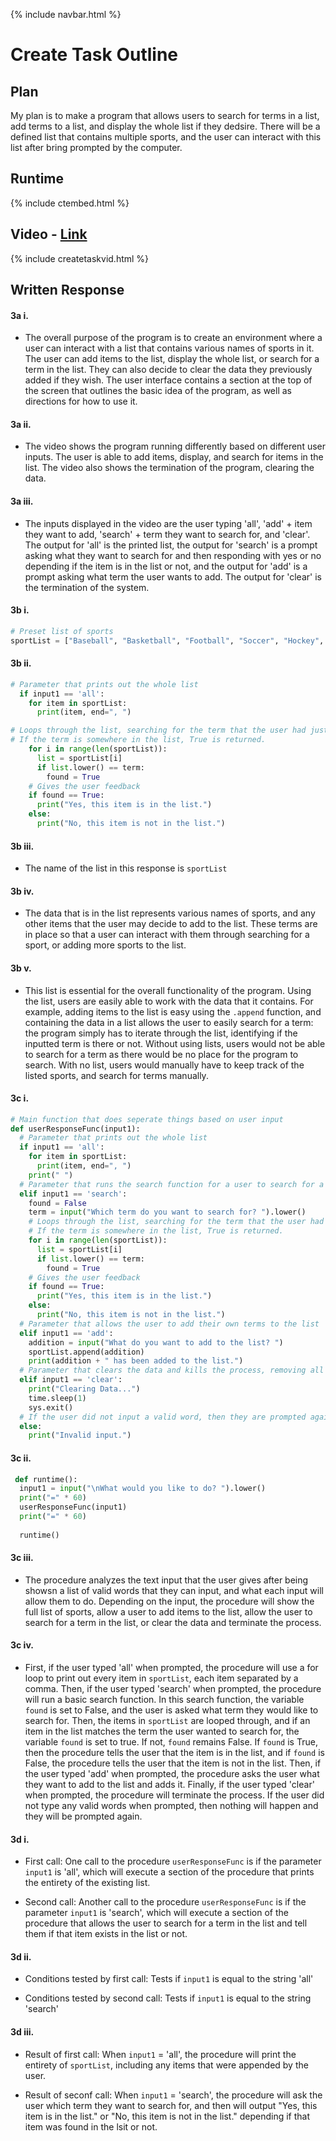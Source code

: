{% include navbar.html %} 

# Create Task Outline

## Plan

My plan is to make a program that allows users to search for terms in a list, add terms to a list, and display the whole list if they dedsire. There will be a defined list that contains multiple sports, and the user can interact with this list after bring prompted by the computer. 

## Runtime

{% include ctembed.html %}

## Video - [Link](https://www.youtube.com/watch?v=dhhnhoF1I18)

{% include createtaskvid.html %}

## Written Response

#### 3a i.

- The overall purpose of the program is to create an environment where a user can interact with a list that contains various names of sports in it. The user can add items to the list, display the whole list, or search for a term in the list. They can also decide to clear the data they previously added if they wish. The user interface contains a section at the top of the screen that outlines the basic idea of the program, as well as directions for how to use it.

#### 3a ii.

- The video shows the program running differently based on different user inputs. The user is able to add items, display, and search for items in the list. The video also shows the termination of the program, clearing the data. 

#### 3a iii. 

- The inputs displayed in the video are the user typing 'all', 'add' + item they want to add, 'search' + term they want to search for, and 'clear'. The output for 'all' is the printed list, the output for 'search' is a prompt asking what they want to search for and then responding with yes or no depending if the item is in the list or not, and the output for 'add' is a prompt asking what term the user wants to add. The output for 'clear' is the termination of the system.

#### 3b i.

``` python
# Preset list of sports
sportList = ["Baseball", "Basketball", "Football", "Soccer", "Hockey", "Tennis"]
```

#### 3b ii.

``` python
# Parameter that prints out the whole list
  if input1 == 'all':
    for item in sportList:
      print(item, end=", ")
```

``` python      
# Loops through the list, searching for the term that the user had just inputted. 
# If the term is somewhere in the list, True is returned. 
    for i in range(len(sportList)):
      list = sportList[i]
      if list.lower() == term:
        found = True
    # Gives the user feedback
    if found == True:
      print("Yes, this item is in the list.")
    else:
      print("No, this item is not in the list.")
```
 
#### 3b iii.

- The name of the list in this response is ```sportList```

#### 3b iv.

- The data that is in the list represents various names of sports, and any other items that the user may decide to add to the list. These terms are in place so that a user can interact with them through searching for a sport, or adding more sports to the list. 

#### 3b v.

- This list is essential for the overall functionality of the program. Using the list, users are easily able to work with the data that it contains. For example, adding items to the list is easy using the ```.append``` function, and containing the data in a list allows the user to easily search for a term: the program simply has to iterate through the list, identifying if the inputted term is there or not. Without using lists, users would not be able to search for a term as there would be no place for the program to search. With no list, users would manually have to keep track of the listed sports, and search for terms manually.

#### 3c i.

``` python
# Main function that does seperate things based on user input 
def userResponseFunc(input1):
  # Parameter that prints out the whole list
  if input1 == 'all':
    for item in sportList:
      print(item, end=", ")
    print(" ")
  # Parameter that runs the search function for a user to search for a specific term in the list
  elif input1 == 'search':
    found = False
    term = input("Which term do you want to search for? ").lower()
    # Loops through the list, searching for the term that the user had just inputted. 
    # If the term is somewhere in the list, True is returned.
    for i in range(len(sportList)):
      list = sportList[i]
      if list.lower() == term:
        found = True
    # Gives the user feedback
    if found == True:
      print("Yes, this item is in the list.")
    else:
      print("No, this item is not in the list.")
  # Parameter that allows the user to add their own terms to the list
  elif input1 == 'add':
    addition = input("What do you want to add to the list? ")
    sportList.append(addition)
    print(addition + " has been added to the list.")
  # Parameter that clears the data and kills the process, removing all appended terms. Exits the system.
  elif input1 == 'clear':
    print("Clearing Data...")
    time.sleep(1)
    sys.exit()
  # If the user did not input a valid word, then they are prompted again.
  else:
    print("Invalid input.")
```

#### 3c ii.

``` python
 def runtime():
  input1 = input("\nWhat would you like to do? ").lower()
  print("=" * 60)
  userResponseFunc(input1)
  print("=" * 60)
  
  runtime()
```

#### 3c iii.

- The procedure analyzes the text input that the user gives after being showsn a list of valid words that they can input, and what each input will allow them to do. Depending on the input, the procedure will show the full list of sports, allow a user to add items to the list, allow the user to search for a term in the list, or clear the data and terminate the process.

#### 3c iv.

- First, if the user typed 'all' when prompted, the procedure will use a for loop to print out every item in ```sportList```, each item separated by a comma. Then, if the user typed 'search' when prompted, the procedure will run a basic search function. In this search function, the variable ```found``` is set to False, and the user is asked what term they would like to search for. Then, the items in ```sportList``` are looped through, and if an item in the list matches the term the user wanted to search for, the variable ```found``` is set to true. If not, ```found``` remains False. If ```found``` is True, then the procedure tells the user that the item is in the list, and if ```found``` is False, the procedure tells the user that the item is not in the list. Then, if the user typed 'add' when prompted, the procedure asks the user what they want to add to the list and adds it. Finally, if the user typed 'clear' when prompted, the procedure will terminate the process. If the user did not type any valid words when prompted, then nothing will happen and they will be prompted again.

#### 3d i.

- First call: One call to the procedure ```userResponseFunc``` is if the parameter ```input1``` is 'all', which will execute a section of the procedure that prints the entirety of the existing list.

- Second call: Another call to the procedure ```userResponseFunc``` is if the parameter ```input1``` is 'search', which will execute a section of the procedure that allows the user to search for a term in the list and tell them if that item exists in the list or not.

#### 3d ii.

- Conditions tested by first call: Tests if ```input1``` is equal to the string 'all'

- Conditions tested by second call: Tests if ```input1``` is equal to the string 'search'

#### 3d iii.

- Result of first call: When ```input1``` = 'all', the procedure will print the entirety of ```sportList```, including any items that were appended by the user.

- Result of seconf call: When ```input1``` = 'search', the procedure will ask the user which term they want to search for, and then will output "Yes, this item is in the list." or "No, this item is not in the list." depending if that item was found in the lsit or not.


